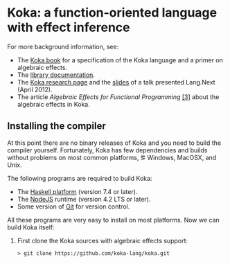 # Koka: a function-oriented language with effect inference

For more background information, see:

* The [Koka book][kokabook] for a specification of the Koka language and a primer on algebraic effects.
* The [library documentation][libraries].
* The [Koka research page][kokaproject] and the [slides] of a talk presented Lang.Next (April 2012).
* The article _Algebraic Effects for Functional Programming_ [[3]](#references) about the algebraic effects in Koka.

[kokabook]: https://koka-lang.github.io/koka/doc/kokaspec.html  
[libraries]: https://koka-lang.github.io/koka/doc/toc.html 
[slides]: http://research.microsoft.com/en-us/projects/koka/2012-overviewkoka.pdf
[kokarepo]: https://github.com/koka-lang/koka 
[kokaproject]: http://research.microsoft.com/en-us/projects/koka
[rise4fun]: http://rise4fun.com/koka/tutorial


## Installing the compiler

At this point there are no binary releases of Koka and you need to build
the compiler yourself. Fortunately, Koka has few dependencies and builds
without problems on most common platforms, &eg; Windows, MacOSX, and
Unix.

The following programs are required to build Koka:

* The [Haskell platform](http://www.haskell.org/platform) (version 7.4 or later).
* The [NodeJS](http://nodejs.org) runtime (version 4.2 LTS or later).
* Some version of [Git](https://help.github.com/articles/set-up-git/) for version control.

All these programs are very easy to install on most platforms.
Now we can build Koka itself: 

1. First clone the Koka sources with algebraic effects support:

   `> git clone https://github.com/koka-lang/koka.git`

   <!--
  You can also use ``-b dev`` to get the latest development version.
  -->

2. Go to the newly created Koka directory:

   `> cd koka`

3. Install any needed Node libraries using the Node package manager: 

   `> npm install`

   If you are running on MacOSX or Unix, you may have to run this as
   ``sudo npm install`` so that the ``npm`` package manager has enough
  permissions to install the ``jake`` and ``madoko`` tools.

4. Finally, build the compiler and run the Koka interactive environment:

   `> jake`

   You can type ``jake help`` to see an overview of all make targets.

The excellent [Sublime](http://www.sublimetext.com) text editor is recommended
to edit Koka programs. You can install support for Koka programs using

`> jake sublime`

After this ``.kk`` files will be properly highlighted. It is also
recommended to use the newly installed ``snow`` color theme which is
designed to work well with Koka files.


## Running the interactive compiler

After running a plain ``jake`` command, the Koka interactive environment will start:
````
__          _
| |        | |
| | __ ___ | | __ __ _
| |/ // _ \| |/ // _` | welcome to the koka interpreter
|   <| (_) |   <| (_| | version 0.7.0-dev (debug), Jun 30 2016
|_|\_\\___/|_|\_\\__,_| type :? for help

loading: std/core
````
Now you can test some expressions:

    > println("hi koka")
    hi koka

    > :t "hi"
    string

    > :t println("hi")
    console ()

Or load a demo:

    > :l demo/collatz
    compile: lib/demo/collatz.kk
    check  : demo/collatz
    modules:
      demo/collatz

    > main()
    Collatz(27) took 111 steps.

And quit the interpreter:

    > :q

    Before the effect one believes in different causes than one does after the effect.
     -- Friedrich Nietzsche

You can also run examples in the browser by setting the host:

    > :set --host=browser
    > 1+2

Some browser specific demo to try is for example ``demo/dom/conway.kk``.

## Algebraic effect handlers

A novel feature of Koka is a compiled and typed implementation of algebraic 
effect handlers (described in detail in [[3]](#references)).
In the interactive environment, you can load various demo files with algebraic 
effects which are located in the ``test/algeff`` directory. This is by default
included in the search path, so we can load them directly using
the _load_ (``:l``) command:

    > :l scoped

Use the ``:?`` command to get an overview of all commands. After
loading the ``scoped`` demo, we can run it directly from the interpreter:
    
    > :l scoped
    compile: test/algeff/scoped.kk
    check  : scoped
    modules:
      scoped
    
    > main()
    [[[3]],[2,1],[1,2],[1,1,1]]
    (state=12, [[[3]],[2,1],[1,2],[1,1,1]])
    [(state=1, [[3]]),(state=5, [2,1]),(state=5, [1,2]),(state=9, [1,1,1])]
    [[[3]]]
    [42]

Some interesting demos are:

* ``common.kk``: Various examples from the paper "_Algebraic Effects for
  Functional Programming_" [[3]](#references). Shows how to implement
  common control-flow abstractions like exceptions, state, iterators,
  ambiguity, and asynchronous programming.

* ``scoped.kk``: Various examples from the paper "_Effect handlers in
  Scope_" [[5]](#references).

* ``nim.kk``: Various examples from the paper "_Liberating effects with
  rows and handlers_" [[1]](#references).

* ``async*.kk``: Various asynchronous effect examples.

* ``parser.kk``: Implements parser combinators as an effect.

Enjoy,
  -- Daan


# References

1. Daniel Hillerström, and Sam Lindley. &ldquo;Liberating Effects with Rows and Handlers.&rdquo; In _Proceedings of the 1st International Workshop on Type-Driven Development_, 15--27. TyDe 2016. Nara, Japan. 2016. doi:[10.1145/2976022.2976033](https://dx.doi.org/10.1145/2976022.2976033).

2. Daan Leijen. &ldquo;Koka: Programming with Row Polymorphic Effect Types.&rdquo; In _Mathematically Structured Functional Programming 2014_. EPTCS. Mar. 2014. arXiv:[1406.2061](http://arxiv.org/abs/1406.2061).

3. Daan Leijen. _Algebraic Effects for Functional Programming_. MSR-TR-2016-29. Microsoft Research. Aug. 2016. <https://www.microsoft.com/en-us/research/publication/algebraic-effects-for-functional-programming>. Extended version of [4].

4. Daan Leijen. &ldquo;Type Directed Compilation of Row-Typed Algebraic Effects.&rdquo; In _Proceedings of Principles of Programming Languages (POPL’17)_. Paris, France. Jan. 2017.

5. Nicolas Wu, Tom Schrijvers, and Ralf Hinze. &ldquo;Effect Handlers in Scope.&rdquo; In _Proceedings of the 2014 ACM SIGPLAN Symposium on Haskell_, 1--12. Haskell ’14. ACM, New York, NY, USA. 2014. doi:[10.1145/2633357.2633358](https://dx.doi.org/10.1145/2633357.2633358)
